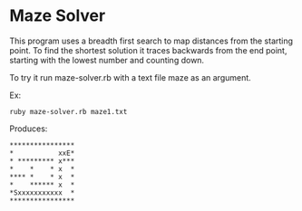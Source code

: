 # Maze Solver #

This program uses a breadth first search to map distances from the starting point. To find the shortest solution it traces backwards from the end point, starting with the lowest number and counting down.

To try it run maze-solver.rb with a text file maze as an argument.

Ex:
```
ruby maze-solver.rb maze1.txt
```

Produces:
```
****************
*           xxE*
* ********* x***
*    *    * x  *
**** *    * x  *
*    ****** x  *
*Sxxxxxxxxxxx  *
****************
```
